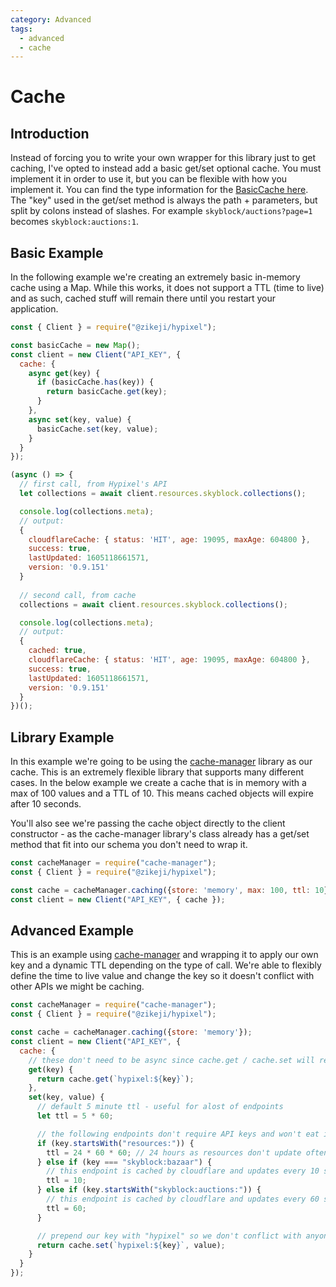 ```yaml
---
category: Advanced
tags:
  - advanced
  - cache
---
```

# Cache

## Introduction

Instead of forcing you to write your own wrapper for this library just to get caching, I've opted to instead add a basic get/set optional cache. You must implement it in order to use it, but you can be flexible with how you implement it. You can find the type information for the [BasicCache here](/ts-api/interfaces/basiccache/). The "key" used in the get/set method is always the path + parameters, but split by colons instead of slashes. For example `skyblock/auctions?page=1` becomes `skyblock:auctions:1`.

## Basic Example

In the following example we're creating an extremely basic in-memory cache using a Map. While this works, it does not support a TTL (time to live) and as such, cached stuff will remain there until you restart your application.

```javascript
const { Client } = require("@zikeji/hypixel");

const basicCache = new Map();
const client = new Client("API_KEY", {
  cache: {
    async get(key) {
      if (basicCache.has(key)) {
        return basicCache.get(key);
      }
    },
    async set(key, value) {
      basicCache.set(key, value);
    }
  }
});

(async () => {
  // first call, from Hypixel's API
  let collections = await client.resources.skyblock.collections();

  console.log(collections.meta);
  // output:
  {
    cloudflareCache: { status: 'HIT', age: 19095, maxAge: 604800 },
    success: true,
    lastUpdated: 1605118661571,
    version: '0.9.151'
  }
  
  // second call, from cache
  collections = await client.resources.skyblock.collections();

  console.log(collections.meta);
  // output:
  {
    cached: true,
    cloudflareCache: { status: 'HIT', age: 19095, maxAge: 604800 },
    success: true,
    lastUpdated: 1605118661571,
    version: '0.9.151'
  }
})();
```

## Library Example

In this example we're going to be using the [cache-manager](https://www.npmjs.com/package/cache-manager) library as our cache. This is an extremely flexible library that supports many different cases. In the below example we create a cache that is in memory with a max of 100 values and a TTL of 10. This means cached objects will expire after 10 seconds.

You'll also see we're passing the cache object directly to the client constructor - as the cache-manager library's class already has a get/set method that fit into our schema you don't need to wrap it.

```javascript
const cacheManager = require("cache-manager");
const { Client } = require("@zikeji/hypixel");

const cache = cacheManager.caching({store: 'memory', max: 100, ttl: 10});
const client = new Client("API_KEY", { cache });
```

## Advanced Example

This is an example using [cache-manager](https://www.npmjs.com/package/cache-manager) and wrapping it to apply our own key and a dynamic TTL depending on the type of call. We're able to flexibly define the time to live value and change the key so it doesn't conflict with other APIs we might be caching.

```javascript
const cacheManager = require("cache-manager");
const { Client } = require("@zikeji/hypixel");

const cache = cacheManager.caching({store: 'memory'});
const client = new Client("API_KEY", {
  cache: {
    // these don't need to be async since cache.get / cache.set will return a promise
    get(key) {
      return cache.get(`hypixel:${key}`);
    },
    set(key, value) {
      // default 5 minute ttl - useful for alost of endpoints
      let ttl = 5 * 60;

      // the following endpoints don't require API keys and won't eat into your rate limit
      if (key.startsWith("resources:")) {
        ttl = 24 * 60 * 60; // 24 hours as resources don't update often, if at all
      } else if (key === "skyblock:bazaar") {
        // this endpoint is cached by cloudflare and updates every 10 seconds
        ttl = 10;
      } else if (key.startsWith("skyblock:auctions:")) {
        // this endpoint is cached by cloudflare and updates every 60 seconds
        ttl = 60;
      }

      // prepend our key with "hypixel" so we don't conflict with anyone else
      return cache.set(`hypixel:${key}`, value);
    }
  }
});
```